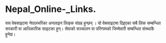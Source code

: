 # Nepal_Online-_Links.
यस वेबसाइटमा  नेपालभरिका अनलाइन लिङ्क संग्रह हुन्छन् । यो वेबसाइटमा दिइएका सबै लिंक सम्बन्धित सरकारी वा आधिकारिक साइटका हुन्। सेवाको सञ्चालन वा परिणामको जिम्मेवारी सम्बन्धित संस्थाकै हुनेछ।
